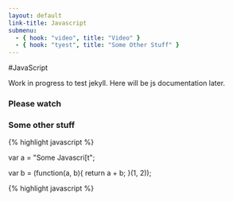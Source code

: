 ```yaml
---
layout: default
link-title: Javascript
submenu:
  - { hook: "video", title: "Video" }
  - { hook: "tyest", title: "Some Other Stuff" }
--- 
```


#JavaScript

Work in progress to test jekyll. Here will be js documentation later.

### Please watch <a name="video">&nbsp;</a>

### Some other stuff<a name="other">&nbsp;</a>




<a name="tyest"></a>


{% highlight javascript %}

var a = "Some Javascri[t";

var b = (function(a, b){
  return a + b;
}(1, 2));

{% highlight javascript %}